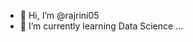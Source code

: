 - 👋 Hi, I’m @rajrini05
- 🌱 I’m currently learning Data Science ...
  
<!---
rajrini05/rajrini05 is a ✨ special ✨ repository because its `README.md` (this file) appears on your GitHub profile.
You can click the Preview link to take a look at your changes.
--->
